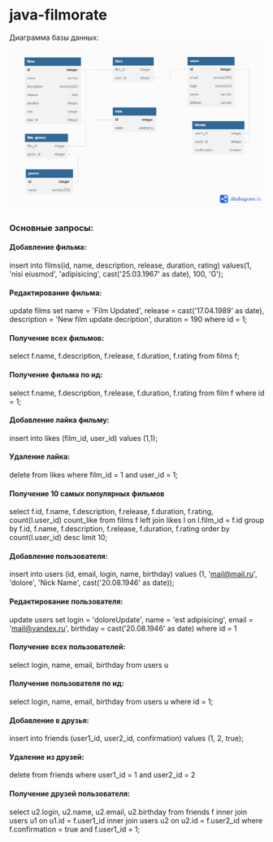 # java-filmorate
Диаграмма базы данных:
![Diagram](src/main/resources/diagram.png)

### Основные запросы:
#### Добавление фильма:
insert into films(id, name, description, release, duration, rating)
values(1, 'nisi eiusmod', 'adipisicing', cast('25.03.1967' as date), 100, 'G');
#### Редактирование фильма:
update films
set name = 'Film Updated',
release = cast('17.04.1989' as date),
description = 'New film update decription',
duration = 190
where id = 1;
#### Получение всех фильмов: 
select f.name, f.description, f.release, f.duration, f.rating from films f;
#### Получение фильма по ид:
select f.name, f.description, f.release, f.duration, f.rating from film f where id = 1;
#### Добавление лайка фильму:
insert into likes (film_id, user_id) values (1,1);
#### Удаление лайка:
delete from likes where film_id = 1 and user_id = 1;
#### Получение 10 самых популярных фильмов
select f.id, f.name, f.description, f.release, f.duration, f.rating,
count(l.user_id) count_like
from films f
left join likes l on l.film_id = f.id
group by f.id, f.name, f.description, f.release, f.duration, f.rating
order by count(l.user_id) desc
limit 10;
#### Добавление пользователя:
insert into users (id, email, login, name, birthday)
values (1, 'mail@mail.ru', 'dolore', 'Nick Name', cast('20.08.1946' as date));
#### Редактирование пользователя:
update users
set login = 'doloreUpdate',
name = 'est adipisicing',
email = 'mail@yandex.ru',
birthday = cast('20.08.1946' as date)
where id = 1
#### Получение всех пользователей:
select login, name, email, birthday from users u
#### Получение пользователя по ид:
select login, name, email, birthday from users u where id = 1;
#### Добавление в друзья:
insert into friends (user1_id, user2_id, confirmation) values (1, 2, true);
#### Удаление из друзей:
delete from friends where user1_id = 1 and user2_id = 2
#### Получение друзей пользователя:
select u2.login, u2.name, u2.email, u2.birthday
from friends f
inner join users u1 on u1.id = f.user1_id
inner join users u2 on u2.id = f.user2_id
where f.confirmation = true
and f.user1_id = 1;
